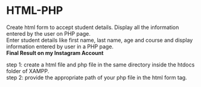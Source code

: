 # HTML-PHP
Create html form to accept student details. Display all the information entered by the user on PHP page.<br>
Enter student details like first name, last name, age and course and display information entered by user in a PHP page.
<br>
<b>Final Result on my Instagram Account</b>
<br>
<div>
  step 1: create a html file and php file in the same directory inside the htdocs folder of XAMPP.<br>
  step 2: provide the appropriate path of your php file in the html form tag.
</div>
